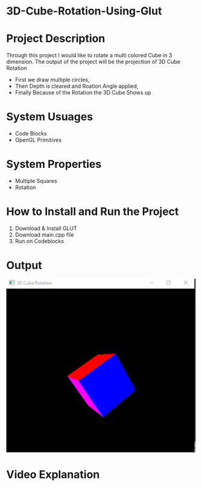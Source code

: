 # 3D-Cube-Rotation-Using-Glut

# Project Description
Through this project I would like to rotate a multi colored Cube in 3 dimension. The output of the project will be the projection of 3D Cube Rotation

- First we draw multiple circles,
- Then Depth is cleared and Roation Angle applied,
- Finally Because of the Rotation the 3D Cube Shows up

# System Usuages

- Code Blocks
- OpenGL Primitives

# System Properties

- Multiple Squares
- Rotation

# How to Install and Run the Project

1. Download & Install GLUT
2. Download main.cpp file
3. Run on Codeblocks

# Output

![](Output.png)

# Video Explanation
